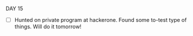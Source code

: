 DAY 15 

* [ ] Hunted on private program at hackerone. Found some to-test type of things. Will do it tomorrow!

